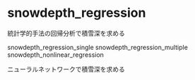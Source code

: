 # snowdepth_regression
統計学的手法の回帰分析で積雪深を求める

snowdepth_regression_single
snowdepth_regression_multiple
snowdepth_nonlinear_regression

ニューラルネットワークで積雪深を求める